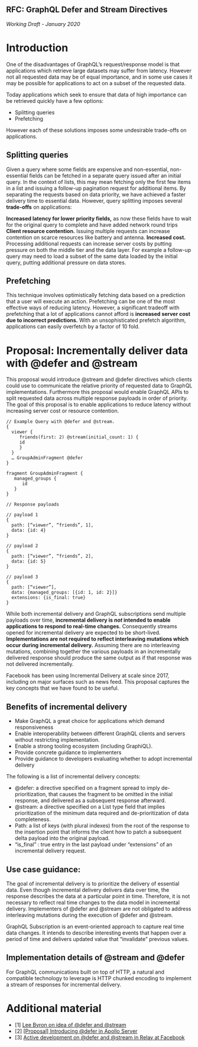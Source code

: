 RFC: GraphQL Defer and Stream Directives
-------

*Working Draft - January 2020*

# Introduction

One of the disadvantages of GraphQL’s request/response model is that applications which retrieve large datasets may suffer from latency. However not all requested data may be of equal importance, and in some use cases it may be possible for applications to act on a subset of the requested data.  

Today applications which seek to ensure that data of high importance can be retrieved quickly have a few options:

* Splitting queries
* Prefetching

However each of these solutions imposes some undesirable trade-offs on applications.

## Splitting queries

Given a query where some fields are expensive and non-essential, non-essential fields can be fetched in a separate query issued after an initial query. In the context of lists, this may mean fetching only the first few items in a list and issuing a follow-up pagination request for additional items. By separating the requests based on data priority, we have achieved a faster delivery time to essential data. However, query splitting imposes several **trade-offs** on applications:

**Increased latency for lower priority fields,** as now these fields have to wait for the original query to complete and have added network round trips
**Client resource contention.** Issuing multiple requests can increase contention on scarce resources like battery and antenna. 
**Increased cost.** Processing additional requests can increase server costs by putting pressure on both the middle tier and the data layer. For example a follow-up query may need to load a subset of the same data loaded by the initial query, putting additional pressure on data stores.

## Prefetching
This technique involves optimistically fetching data based on a prediction that a user will execute an action. Prefetching can be one of the most effective ways of reducing latency. However, a significant tradeoff with prefetching that a lot of applications cannot afford is **increased server cost due to incorrect predictions.** With an unsophisticated prefetch algorithm, applications can easily overfetch by a factor of 10 fold.

# Proposal: Incrementally deliver data with @defer and @stream

This proposal would introduce @stream and @defer directives which clients could use to communicate the relative priority of requested data to GraphQL implementations. Furthermore this proposal would enable GraphQL APIs to split requested data across multiple response payloads in order of priority. The goal of this proposal is to enable applications to reduce latency without increasing server cost or resource contention.

```
// Example Query with @defer and @stream.
{
  viewer {
     friends(first: 2) @stream(initial_count: 1) {
	 id
     }
  }
  … GroupAdminFragment @defer
}

fragment GroupAdminFragment {
   managed_groups {
      id
   }
}

// Response payloads

// payload 1
{
  path: [“viewer”, “friends”, 1],
  data: {id: 4}
}

// payload 2
{
  path: [“viewer”, “friends”, 2],
  data: {id: 5}
}

// payload 3
{
  path: [“viewer”],
  data: {managed_groups: [{id: 1, id: 2}]}
  extensions: {is_final: true}
}
```
While both incremental delivery and GraphQL subscriptions send multiple payloads over time, **incremental delivery is _not_ intended to enable applications to respond to real-time changes.** Consequently streams opened for incremental delivery are expected to be short-lived. **Implementations are not required to reflect interleaving mutations which occur during incremental delivery.** Assuming there are no interleaving mutations, combining together the various payloads in an incrementally delivered response should produce the same output as if that response was not delivered incrementally.

Facebook has been using Incremental Delivery at scale since 2017, including on major surfaces such as news feed. This proposal captures the key concepts that we have found to be useful. 


## Benefits of incremental delivery
* Make GraphQL a great choice for applications which demand responsiveness
* Enable interoperability between different GraphQL clients and servers without restricting implementation.
* Enable a strong tooling ecosystem (including GraphiQL).
* Provide concrete guidance to implementers
* Provide guidance to developers evaluating whether to adopt incremental delivery

The following is a list of incremental delivery concepts:
* @defer: a directive specified on a fragment spread to imply de-prioritization, that causes the fragment to be omitted in the initial response, and delivered as a subsequent response afterward.
* @stream: a directive specified on a List type field that implies prioritization of the minimum data required and de-prioritization of data completeness.
* Path: a list of keys (with plural indexes) from the root of the response to the insertion point that informs the client how to patch a subsequent delta payload into the original payload.
* “is_final” : true entry in the last payload under “extensions” of an incremental delivery request.

## Use case guidance:
The goal of incremental delivery is to prioritize the delivery of essential data. Even though incremental delivery delivers data over time, the response describes the data at a particular point in time. Therefore, it is not necessary to reflect real time changes to the data model in incremental delivery. Implementers of @defer and @stream are not obligated to address interleaving mutations during the execution of @defer and @stream. 

GraphQL Subscription is an event-oriented approach to capture real time data changes. It intends to describe interesting events that happen over a period of time and delivers updated value that “invalidate” previous values.

## Implementation details of @stream and @defer

For GraphQL communications built on top of HTTP, a natural and compatible technology to leverage is HTTP chunked encoding to implement a stream of responses for incremental delivery.



# Additional material
- [1] [Lee Byron on idea of @defer and @stream](https://www.youtube.com/watch?v=ViXL0YQnioU&feature=youtu.be&t=9m4s)
- [2] [[Proposal] Introducing @defer in Apollo Server](https://blog.apollographql.com/introducing-defer-in-apollo-server-f6797c4e9d6e)
- [3] [Active development on @defer and @stream in Relay at Facebook](https://github.com/graphql/graphql-wg/issues/329)
